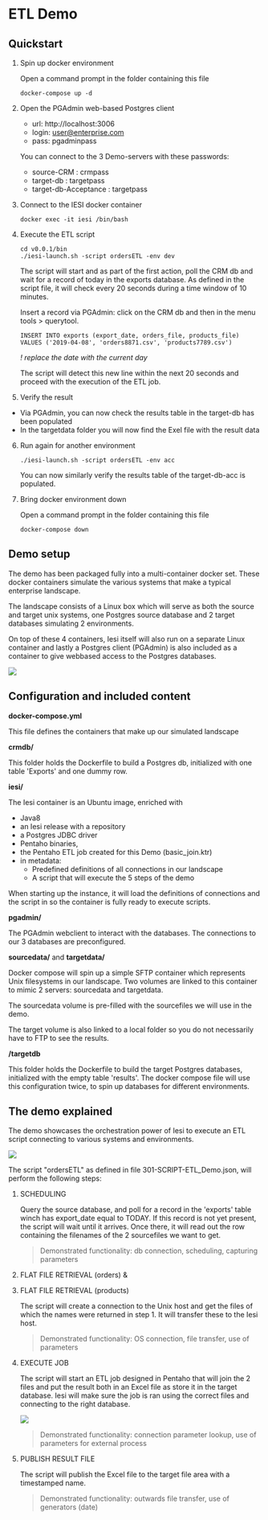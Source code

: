 # ETL Demo
## Quickstart

 1. Spin up docker environment
 
	Open a command prompt in the folder containing this file
	
	 `docker-compose up -d`

2. Open the PGAdmin web-based Postgres client

	- url: http://localhost:3006
	- login: user@enterprise.com
	- pass: pgadminpass


	You can connect to the 3 Demo-servers with these passwords:
	- source-CRM : crmpass
	- target-db : targetpass
	- target-db-Acceptance : targetpass

3. Connect to the IESI docker container

   `docker exec -it iesi /bin/bash`

4. Execute the ETL script
	```
	cd v0.0.1/bin
	./iesi-launch.sh -script ordersETL -env dev
	```
	The script will start and as part of the first action, poll the CRM db and wait for a record of today in the exports database. As defined in the script file, it will check every 20 seconds during a time window of 10 minutes.
	
	 Insert a record via PGAdmin: click on the CRM db and then in the menu tools > querytool.
	 
	 `INSERT INTO exports (export_date, orders_file, products_file) VALUES ('2019-04-08', 'orders8871.csv', 'products7789.csv')`
	 
	 *! replace the date with the current day*

	The script will detect this new line within the next 20 seconds and proceed with the execution of the ETL job.
	
5. Verify the result

  - Via PGAdmin, you can now check the results table in the target-db has been populated
  - In the targetdata folder you will now find the Exel file with the result data

6. Run again for another environment

	`./iesi-launch.sh -script ordersETL -env acc`
	
	You can now similarly verify the results table of the target-db-acc is populated.

7. Bring docker environment down
 
	Open a command prompt in the folder containing this file
	
	 `docker-compose down`
	 
## Demo setup

The demo has been packaged fully into a multi-container docker set. These docker containers simulate the various systems that make a typical enterprise landscape.

The landscape consists of a Linux box which will serve as both the source and target unix systems, one Postgres source database and 2 target databases simulating 2 environments.

On top of these 4 containers, Iesi itself will also run on a separate Linux container and lastly a Postgres client (PGAdmin) is also included as a container to give webbased access to the Postgres databases.

![
](doc/architecture.png)

## Configuration and included content

**docker-compose.yml**

This file defines the containers that make up our simulated landscape

**crmdb/**

This folder holds the Dockerfile to build a Postgres db, initialized with one table 'Exports' and one dummy row.

**iesi/**

The Iesi container is an Ubuntu image, enriched with  
- Java8  
- an Iesi release with a repository  
- a Postgres JDBC driver  
- Pentaho binaries,
- the Pentaho ETL job created for this Demo (basic_join.ktr)
- in metadata:
  - Predefined definitions of all connections in our landscape  
  - A script that will execute the 5 steps of the demo

When starting up the instance, it will load the definitions of connections and the script in so the container is fully ready to execute scripts.

**pgadmin/**

The PGAdmin webclient to interact with the databases. The connections to our 3 databases are preconfigured.

**sourcedata/** and **targetdata/**

Docker compose will spin up a simple SFTP container which represents Unix filesystems in our landscape. Two volumes are linked to this container to mimic 2 servers: sourcedata and targetdata.

The sourcedata volume is pre-filled with the sourcefiles we will use in the demo.

The target volume is also linked to a local folder so you do not necessarily have to FTP to see the results.

**/targetdb**

This folder holds the Dockerfile to build the target Postgres databases, initialized with the empty table 'results'. The docker compose file will use this configuration twice, to spin up databases for different environments.

## The demo explained

The demo showcases the orchestration power of Iesi to execute an ETL script connecting to various systems and environments.

![
](doc/script.png)

The script "ordersETL" as defined in file 301-SCRIPT-ETL_Demo.json, will perform the following steps:

1.  SCHEDULING  

    Query the source database, and poll for a record in the 'exports' table winch has export_date equal to TODAY. If this record is not yet present, the script will wait until it arrives. Once there, it will read out the row containing the filenames of the 2 sourcefiles we want to get.  
	> Demonstrated functionality: db connection, scheduling, capturing parameters
    
2.  FLAT FILE RETRIEVAL (orders) &
3.  FLAT FILE RETRIEVAL (products)

    The script will create a connection to the Unix host and get the files of which the names were returned in step 1. It will transfer these to the Iesi host.  
    
	> Demonstrated functionality: OS connection, file transfer, use of parameters
    
4.  EXECUTE JOB  

    The script will start an ETL job designed in Pentaho that will join the 2 files and put the result both in an Excel file as store it in the target database. Iesi will make sure the job is ran using the correct files and connecting to the right database.  
    
    ![
](doc/ETL.png)
	> Demonstrated functionality: connection parameter lookup, use of parameters for external process
    
5.  PUBLISH RESULT FILE  

    The script will publish the Excel file to the target file area with a timestamped name.  
	> Demonstrated functionality: outwards file transfer, use of generators (date)
